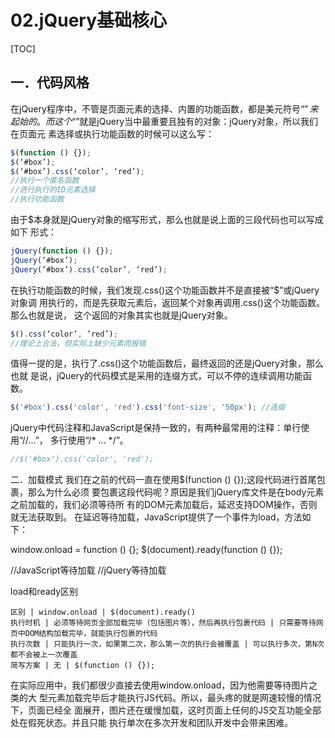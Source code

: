 # 02.jQuery基础核心
[TOC]
## 一．代码风格
在jQuery程序中，不管是页面元素的选择、内置的功能函数，都是美元符号“$”来起
始的。而这个“$”就是jQuery当中最重要且独有的对象：jQuery对象，所以我们在页面元
素选择或执行功能函数的时候可以这么写：
 
```javascript
$(function () {});
$(‘#box’);
$(‘#box’).css(‘color’, ‘red’);
//执行一个匿名函数
//进行执行的ID元素选择
//执行功能函数
```
由于$本身就是jQuery对象的缩写形式，那么也就是说上面的三段代码也可以写成如下
形式：
```javascript
jQuery(function () {});
jQuery(‘#box’);
jQuery(‘#box’).css(‘color’, ‘red’);
```
在执行功能函数的时候，我们发现.css()这个功能函数并不是直接被“$”或jQuery对象调
用执行的，而是先获取元素后，返回某个对象再调用.css()这个功能函数。那么也就是说，
这个返回的对象其实也就是jQuery对象。
```javascript
$().css(‘color’, ’red’);
//理论上合法，但实际上缺少元素而报错
```
值得一提的是，执行了.css()这个功能函数后，最终返回的还是jQuery对象，那么也就
是说，jQuery的代码模式是采用的连缀方式，可以不停的连续调用功能函数。
```javascript
$('#box').css('color', 'red').css('font-size', '50px'); //连缀
```
jQuery中代码注释和JavaScript是保持一致的，有两种最常用的注释：单行使用“//...”，
多行使用“/* ... */”。 
```javascript
//$('#box').css('color', 'red');
```
二．加载模式
我们在之前的代码一直在使用$(function () {});这段代码进行首尾包裹，那么为什么必须
要包裹这段代码呢？原因是我们jQuery库文件是在body元素之前加载的，我们必须等待所
有的DOM元素加载后，延迟支持DOM操作，否则就无法获取到。
在延迟等待加载，JavaScript提供了一个事件为load，方法如下：
 
window.onload = function () {};
$(document).ready(function () {});
 
//JavaScript等待加载
//jQuery等待加载
 

load和ready区别
```table
区别 | window.onload | $(document).ready()
执行时机 | 必须等待网页全部加载完毕（包括图片等），然后再执行包裹代码 | 只需要等待网页中DOM结构加载完毕，就能执行包裹的代码
执行次数 | 只能执行一次，如果第二次，那么第一次的执行会被覆盖 | 可以执行多次，第N次都不会被上一次覆盖
简写方案 | 无 | $(function () {});
```

在实际应用中，我们都很少直接去使用window.onload，因为他需要等待图片之类的大
型元素加载完毕后才能执行JS代码。所以，最头疼的就是网速较慢的情况下，页面已经全
面展开，图片还在缓慢加载，这时页面上任何的JS交互功能全部处在假死状态。并且只能
执行单次在多次开发和团队开发中会带来困难。
